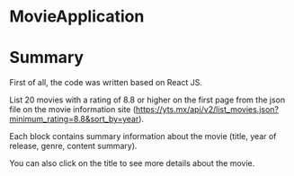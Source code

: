 # MovieApplication
 
# Summary
First of all, the code was written based on React JS.

List 20 movies with a rating of 8.8 or higher on the first page from the json file on the movie information site (https://yts.mx/api/v2/list_movies.json?minimum_rating=8.8&sort_by=year).

Each block contains summary information about the movie (title, year of release, genre, content summary).

You can also click on the title to see more details about the movie.